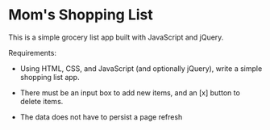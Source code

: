 # Mom's Shopping List

This is a simple grocery list app built with JavaScript and jQuery.

Requirements:

- Using HTML, CSS, and JavaScript (and optionally jQuery), write a simple shopping list app. 

- There must be an input box to add new items, and an [x] button to delete items. 

- The data does not have to persist a page refresh 